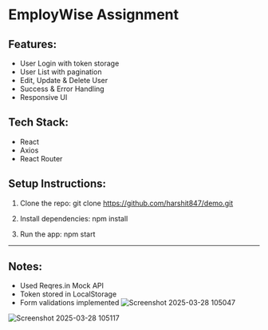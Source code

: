 # EmployWise Assignment

## Features:
- User Login with token storage
- User List with pagination
- Edit, Update & Delete User
- Success & Error Handling
- Responsive UI

## Tech Stack:
- React
- Axios
- React Router

## Setup Instructions:

1. Clone the repo:
   git clone https://github.com/harshit847/demo.git

2. Install dependencies:
   npm install

3. Run the app:
   npm start

---

## Notes:
- Used Reqres.in Mock API
- Token stored in LocalStorage
- Form validations implemented
![Screenshot 2025-03-28 105047](https://github.com/user-attachments/assets/d57d8ade-92c9-49fb-8d11-da4baed41c56)

![Screenshot 2025-03-28 105117](https://github.com/user-attachments/assets/ad05f174-15fe-4695-890a-f3cbb5842d6d)
